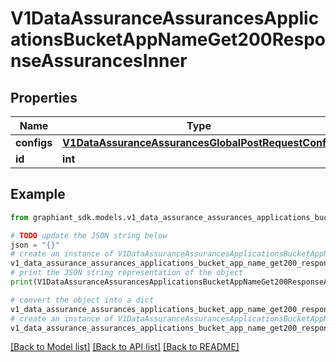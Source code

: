 # V1DataAssuranceAssurancesApplicationsBucketAppNameGet200ResponseAssurancesInner


## Properties

Name | Type | Description | Notes
------------ | ------------- | ------------- | -------------
**configs** | [**V1DataAssuranceAssurancesGlobalPostRequestConfig**](V1DataAssuranceAssurancesGlobalPostRequestConfig.md) |  | [optional] 
**id** | **int** |  | [optional] 

## Example

```python
from graphiant_sdk.models.v1_data_assurance_assurances_applications_bucket_app_name_get200_response_assurances_inner import V1DataAssuranceAssurancesApplicationsBucketAppNameGet200ResponseAssurancesInner

# TODO update the JSON string below
json = "{}"
# create an instance of V1DataAssuranceAssurancesApplicationsBucketAppNameGet200ResponseAssurancesInner from a JSON string
v1_data_assurance_assurances_applications_bucket_app_name_get200_response_assurances_inner_instance = V1DataAssuranceAssurancesApplicationsBucketAppNameGet200ResponseAssurancesInner.from_json(json)
# print the JSON string representation of the object
print(V1DataAssuranceAssurancesApplicationsBucketAppNameGet200ResponseAssurancesInner.to_json())

# convert the object into a dict
v1_data_assurance_assurances_applications_bucket_app_name_get200_response_assurances_inner_dict = v1_data_assurance_assurances_applications_bucket_app_name_get200_response_assurances_inner_instance.to_dict()
# create an instance of V1DataAssuranceAssurancesApplicationsBucketAppNameGet200ResponseAssurancesInner from a dict
v1_data_assurance_assurances_applications_bucket_app_name_get200_response_assurances_inner_from_dict = V1DataAssuranceAssurancesApplicationsBucketAppNameGet200ResponseAssurancesInner.from_dict(v1_data_assurance_assurances_applications_bucket_app_name_get200_response_assurances_inner_dict)
```
[[Back to Model list]](../README.md#documentation-for-models) [[Back to API list]](../README.md#documentation-for-api-endpoints) [[Back to README]](../README.md)


